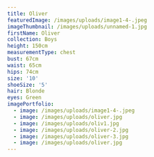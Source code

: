 ```yaml
---
title: Oliver
featuredImage: /images/uploads/image1-4-.jpeg
imageThumbnail: /images/uploads/unnamed-1.jpg
firstName: Oliver
collection: Boys
height: 150cm
measurementType: chest
bust: 67cm
waist: 65cm
hips: 74cm
size: '10'
shoeSize: '5'
hair: Blonde
eyes: Green
imagePortfolio:
  - image: /images/uploads/image1-4-.jpeg
  - image: /images/uploads/oliver.jpg
  - image: /images/uploads/oliv1.jpg
  - image: /images/uploads/oliver-2.jpg
  - image: /images/uploads/oliver-3.jpg
  - image: /images/uploads/oliver.jpg
---
```


